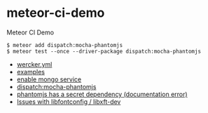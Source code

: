 # meteor-ci-demo
Meteor CI Demo

```
$ meteor add dispatch:mocha-phantomjs
$ meteor test --once --driver-package dispatch:mocha-phantomjs
```

- [wercker.yml](http://old-devcenter.wercker.com/articles/werckeryml/)
- [examples](https://github.com/ncb000gt/node.bcrypt.js/blob/master/werker.yml)
- [enable mongo service](http://devcenter.wercker.com/docs/services/mongodb.html)
- [dispatch:mocha-phantomjs](https://atmospherejs.com/dispatch/mocha-phantomjs)
- [phantomjs has a secret dependency (documentation error)](https://github.com/ariya/phantomjs/issues/10904)
- [Issues with libfontconfig / libxft-dev](http://askubuntu.com/questions/440678/issues-with-libfontconfig-libxft-dev)

